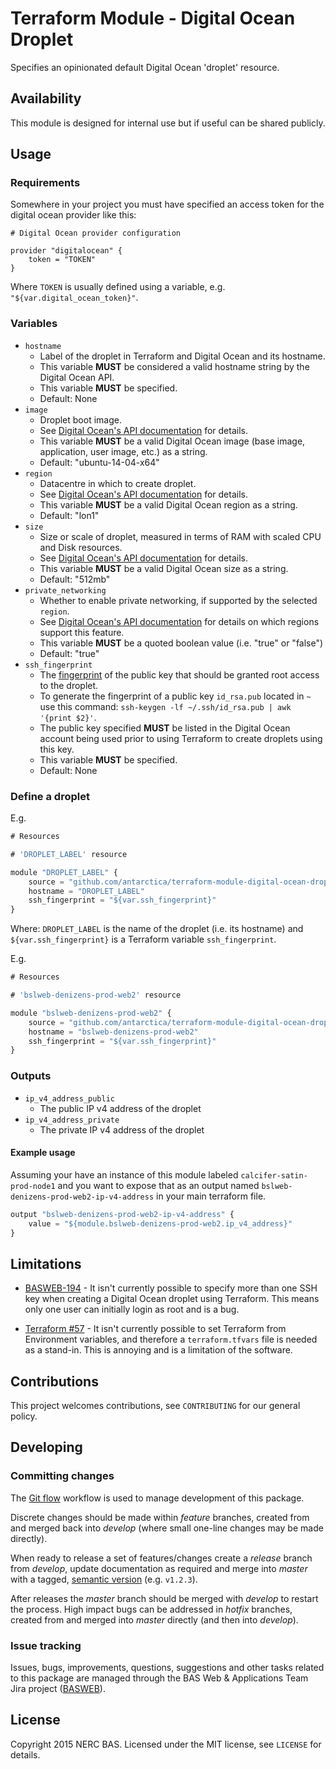 # Terraform Module - Digital Ocean Droplet

Specifies an opinionated default Digital Ocean 'droplet' resource.

## Availability

This module is designed for internal use but if useful can be shared publicly.

## Usage

### Requirements

Somewhere in your project you must have specified an access token for the digital ocean provider like this:

```
# Digital Ocean provider configuration

provider "digitalocean" {
    token = "TOKEN"
}
```

Where `TOKEN` is usually defined using a variable, e.g. `"${var.digital_ocean_token}"`.

### Variables

* `hostname`
    * Label of the droplet in Terraform and Digital Ocean and its hostname.
    * This variable **MUST** be considered a valid hostname string by the Digital Ocean API.
    * This variable **MUST** be specified.
    * Default: None
* `image`
    * Droplet boot image.
    * See [Digital Ocean's API documentation](https://developers.digitalocean.com/#list-all-images) for details.
    * This variable **MUST** be a valid Digital Ocean image (base image, application, user image, etc.) as a string.
    * Default: "ubuntu-14-04-x64"
* `region`
    * Datacentre in which to create droplet.
    * See [Digital Ocean's API documentation](https://developers.digitalocean.com/#list-all-regions) for details.
    * This variable **MUST** be a valid Digital Ocean region as a string.
    * Default: "lon1"
* `size`
    * Size or scale of droplet, measured in terms of RAM with scaled CPU and Disk resources.
    * See [Digital Ocean's API documentation](https://developers.digitalocean.com/#list-all-sizes) for details.
    * This variable **MUST** be a valid Digital Ocean size as a string.
    * Default: "512mb" 
* `private_networking`
    * Whether to enable private networking, if supported by the selected `region`.
    * See [Digital Ocean's API documentation](https://developers.digitalocean.com/#list-all-regions) for details on which regions support this feature.
    * This variable **MUST** be a quoted boolean value (i.e. "true" or "false")
    * Default: "true"   
* `ssh_fingerprint` 
    * The [fingerprint](http://en.wikipedia.org/wiki/Public_key_fingerprint) of the public key that should be granted root access to the droplet. 
    * To generate the fingerprint of a public key `id_rsa.pub` located in `~` use this command: `ssh-keygen -lf ~/.ssh/id_rsa.pub | awk '{print $2}'`.
    * The public key specified **MUST** be listed in the Digital Ocean account being used prior to using Terraform to create droplets using this key.
    * This variable **MUST** be specified.
    * Default: None

### Define a droplet

E.g.

```javascript
# Resources

# 'DROPLET_LABEL' resource

module "DROPLET_LABEL" {
    source = "github.com/antarctica/terraform-module-digital-ocean-droplet"
    hostname = "DROPLET_LABEL"
    ssh_fingerprint = "${var.ssh_fingerprint}"
}
```

Where: `DROPLET_LABEL` is the name of the droplet (i.e. its hostname) and `${var.ssh_fingerprint}` is a Terraform variable `ssh_fingerprint`.

E.g.

```javascript
# Resources

# 'bslweb-denizens-prod-web2' resource

module "bslweb-denizens-prod-web2" {
    source = "github.com/antarctica/terraform-module-digital-ocean-droplet"
    hostname = "bslweb-denizens-prod-web2"
    ssh_fingerprint = "${var.ssh_fingerprint}"
}
```

### Outputs

* `ip_v4_address_public`
    * The public IP v4 address of the droplet
* `ip_v4_address_private`
    * The private IP v4 address of the droplet

#### Example usage

Assuming your have an instance of this module labeled `calcifer-satin-prod-node1` and you want to expose that as an output named `bslweb-denizens-prod-web2-ip-v4-address` in your main terraform file.

```javascript
output "bslweb-denizens-prod-web2-ip-v4-address" {
    value = "${module.bslweb-denizens-prod-web2.ip_v4_address}"
}
```

## Limitations

* [BASWEB-194](https://jira.ceh.ac.uk/browse/BASWEB-194) - It isn't currently possible to specify more than one SSH key
 when creating a Digital Ocean droplet using Terraform. This means only one user can initially login as root and is a bug.

* [Terraform #57](https://github.com/hashicorp/terraform/issues/57) - It isn't currently possible to set Terraform from Environment variables, and therefore a `terraform.tfvars`
file is needed as a stand-in. This is annoying and is a limitation of the software.

## Contributions

This project welcomes contributions, see `CONTRIBUTING` for our general policy.

## Developing

### Committing changes

The [Git flow](https://www.atlassian.com/git/tutorials/comparing-workflows/gitflow-workflow) workflow is used to manage development of this package.

Discrete changes should be made within *feature* branches, created from and merged back into *develop* (where small one-line changes may be made directly).

When ready to release a set of features/changes create a *release* branch from *develop*, update documentation as required and merge into *master* with a tagged, [semantic version](http://semver.org/) (e.g. `v1.2.3`).

After releases the *master* branch should be merged with *develop* to restart the process. High impact bugs can be addressed in *hotfix* branches, created from and merged into *master* directly (and then into *develop*).

### Issue tracking

Issues, bugs, improvements, questions, suggestions and other tasks related to this package are managed through the BAS Web & Applications Team Jira project ([BASWEB](https://jira.ceh.ac.uk/browse/BASWEB)).

## License

Copyright 2015 NERC BAS. Licensed under the MIT license, see `LICENSE` for details.
